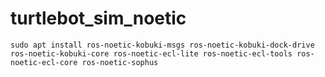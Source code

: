 # turtlebot_sim_noetic

```shell
sudo apt install ros-noetic-kobuki-msgs ros-noetic-kobuki-dock-drive ros-noetic-kobuki-core ros-noetic-ecl-lite ros-noetic-ecl-tools ros-noetic-ecl-core ros-noetic-sophus
```
